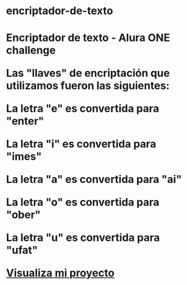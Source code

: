 # encriptador-de-texto

<h1>Encriptador de texto - Alura ONE challenge</h>

Las "llaves" de encriptación que utilizamos fueron las siguientes:

La letra "e" es convertida para "enter"

La letra "i" es convertida para "imes"

La letra "a" es convertida para "ai"

La letra "o" es convertida para "ober"

La letra "u" es convertida para "ufat"

<a href="https://alejandrosanchezsolis.github.io/encriptador-de-texto/">Visualiza mi proyecto</a>
